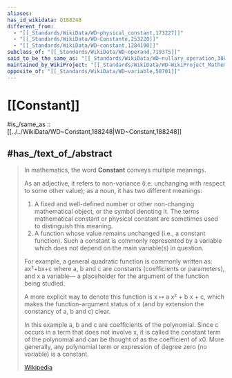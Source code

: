 ```yaml
---
aliases:
has_id_wikidata: Q188248
different_from:
  - "[[_Standards/WikiData/WD~physical_constant,173227]]"
  - "[[_Standards/WikiData/WD~Constante,253220]]"
  - "[[_Standards/WikiData/WD~constant,1284190]]"
subclass_of: "[[_Standards/WikiData/WD~operand,719375]]"
said_to_be_the_same_as: "[[_Standards/WikiData/WD~nullary_operation,3884029]]"
maintained_by_WikiProject: "[[_Standards/WikiData/WD~WikiProject_Mathematics,8487137]]"
opposite_of: "[[_Standards/WikiData/WD~variable,50701]]"
---
```


# [[Constant]] 

#is_/same_as :: [[../../WikiData/WD~Constant,188248|WD~Constant,188248]] 
## #has_/text_of_/abstract 

> In mathematics, the word **Constant** conveys multiple meanings. 
> 
> As an adjective, it refers to non-variance (i.e. unchanging with respect to some other value); 
> as a noun, it has two different meanings: 
> 1. A fixed and well-defined number or other non-changing mathematical object, 
>    or the symbol denoting it. 
>    The terms mathematical constant or physical constant are sometimes used 
>    to distinguish this meaning.
> 2. A function whose value remains unchanged (i.e., a constant function). 
>    Such a constant is commonly represented by a variable 
>    which does not depend on the main variable(s) in question.
>
> For example, a general quadratic function is commonly written as:  ax²+bx+c
> where a, b and c are constants (coefficients or parameters), and x a variable—
> a placeholder for the argument of the function being studied. 
> 
> A more explicit way to denote this function is x ↦ a x² + b x + c,
> which makes the function-argument status of x (and by extension the constancy of a, b and c) clear. 
> 
> In this example a, b and c are coefficients of the polynomial. 
> Since c occurs in a term that does not involve x, it is called the constant term of the polynomial 
> and can be thought of as the coefficient of x0. 
> More generally, any polynomial term or expression of degree zero (no variable) is a constant.
>
> [Wikipedia](https://en.wikipedia.org/wiki/Constant%20(mathematics)) 

